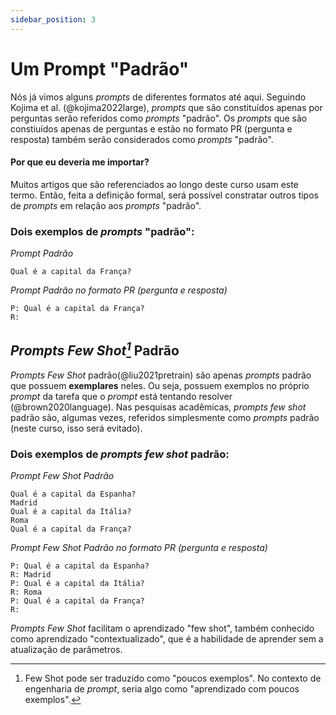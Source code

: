 ```yaml
---
sidebar_position: 3
---
```


#   Um Prompt "Padrão"

Nós já vimos alguns *prompts* de diferentes formatos até aqui.
Seguindo Kojima et al. (@kojima2022large), *prompts* que são constituídos apenas por perguntas serão referidos como *prompts* "padrão". Os *prompts* que são constiuídos apenas de perguntas e estão no formato PR (pergunta e resposta) também serão considerados como *prompts* "padrão". 

#### Por que eu deveria me importar?

Muitos artigos que são referenciados ao longo deste curso usam este termo.
Então, feita a definição formal, será possível constratar outros tipos de *prompts* em relação aos *prompts* "padrão".

### Dois exemplos de *prompts* "padrão":


_Prompt Padrão_
```
Qual é a capital da França?
```

_Prompt Padrão no formato PR (pergunta e resposta)_
```
P: Qual é a capital da França?
R:
```

## *Prompts Few Shot[^1]* Padrão

*Prompts Few Shot* padrão(@liu2021pretrain) são apenas *prompts* padrão que possuem **exemplares** neles. Ou seja, possuem exemplos no próprio *prompt* da tarefa que o *prompt* está tentando resolver (@brown2020language). Nas pesquisas acadêmicas, *prompts few shot* padrão são, algumas vezes, referidos simplesmente como *prompts* padrão (neste curso, isso será evitado).


### Dois exemplos de *prompts few shot* padrão:

_Prompt Few Shot Padrão_

```
Qual é a capital da Espanha?
Madrid
Qual é a capital da Itália?
Roma
Qual é a capital da França?
```

_Prompt Few Shot Padrão no formato PR (pergunta e resposta)_
```
P: Qual é a capital da Espanha?
R: Madrid
P: Qual é a capital da Itália?
R: Roma
P: Qual é a capital da França?
R:
```

*Prompts Few Shot* facilitam o aprendizado "few shot", também conhecido como aprendizado "contextualizado", que é a habilidade de aprender sem a atualização de parâmetros.

[^1]: Few Shot pode ser traduzido como "poucos exemplos". No contexto de engenharia de *prompt*, seria algo como "aprendizado com poucos exemplos".

